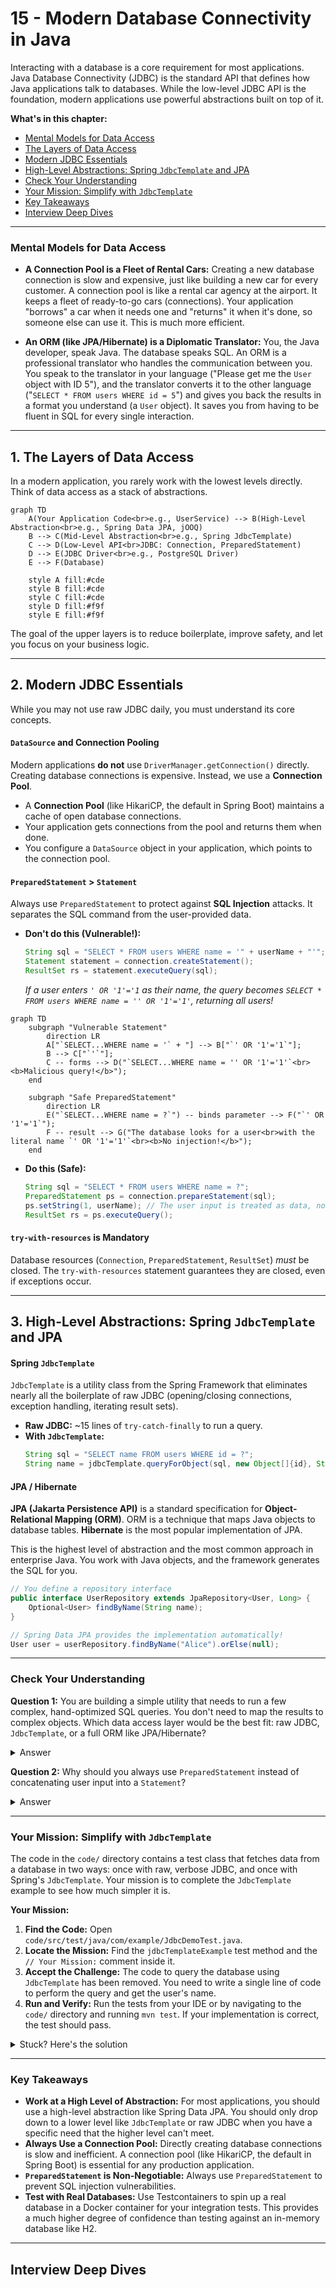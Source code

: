 # 15 - Modern Database Connectivity in Java

Interacting with a database is a core requirement for most applications. Java Database Connectivity (JDBC) is the standard API that defines how Java applications talk to databases. While the low-level JDBC API is the foundation, modern applications use powerful abstractions built on top of it.

**What's in this chapter:**
*   [Mental Models for Data Access](#mental-models-for-data-access)
*   [The Layers of Data Access](#1-the-layers-of-data-access)
*   [Modern JDBC Essentials](#2-modern-jdbc-essentials)
*   [High-Level Abstractions: Spring `JdbcTemplate` and JPA](#3-high-level-abstractions-spring-jdbctemplate-and-jpa)
*   [Check Your Understanding](#check-your-understanding)
*   [Your Mission: Simplify with `JdbcTemplate`](#4-your-mission-simplify-with-jdbctemplate)
*   [Key Takeaways](#key-takeaways)
*   [Interview Deep Dives](#interview-deep-dives)

---

### Mental Models for Data Access

*   **A Connection Pool is a Fleet of Rental Cars:** Creating a new database connection is slow and expensive, just like building a new car for every customer. A connection pool is like a rental car agency at the airport. It keeps a fleet of ready-to-go cars (connections). Your application "borrows" a car when it needs one and "returns" it when it's done, so someone else can use it. This is much more efficient.

*   **An ORM (like JPA/Hibernate) is a Diplomatic Translator:** You, the Java developer, speak Java. The database speaks SQL. An ORM is a professional translator who handles the communication between you. You speak to the translator in your language ("Please get me the `User` object with ID 5"), and the translator converts it to the other language ("`SELECT * FROM users WHERE id = 5`") and gives you back the results in a format you understand (a `User` object). It saves you from having to be fluent in SQL for every single interaction.

---

## 1. The Layers of Data Access

In a modern application, you rarely work with the lowest levels directly. Think of data access as a stack of abstractions.

```mermaid
graph TD
    A(Your Application Code<br>e.g., UserService) --> B(High-Level Abstraction<br>e.g., Spring Data JPA, jOOQ)
    B --> C(Mid-Level Abstraction<br>e.g., Spring JdbcTemplate)
    C --> D(Low-Level API<br>JDBC: Connection, PreparedStatement)
    D --> E(JDBC Driver<br>e.g., PostgreSQL Driver)
    E --> F(Database)

    style A fill:#cde
    style B fill:#cde
    style C fill:#cde
    style D fill:#f9f
    style E fill:#f9f
```
The goal of the upper layers is to reduce boilerplate, improve safety, and let you focus on your business logic.

---

## 2. Modern JDBC Essentials

While you may not use raw JDBC daily, you must understand its core concepts.

#### `DataSource` and Connection Pooling
Modern applications **do not** use `DriverManager.getConnection()` directly. Creating database connections is expensive. Instead, we use a **Connection Pool**.
*   A **Connection Pool** (like HikariCP, the default in Spring Boot) maintains a cache of open database connections.
*   Your application gets connections from the pool and returns them when done.
*   You configure a `DataSource` object in your application, which points to the connection pool.

#### `PreparedStatement` > `Statement`
Always use `PreparedStatement` to protect against **SQL Injection** attacks. It separates the SQL command from the user-provided data.

*   **Don't do this (Vulnerable!):**
    ```java
    String sql = "SELECT * FROM users WHERE name = '" + userName + "'";
    Statement statement = connection.createStatement();
    ResultSet rs = statement.executeQuery(sql);
    ```
    *If a user enters ` ' OR '1'='1 ` as their name, the query becomes `SELECT * FROM users WHERE name = '' OR '1'='1'`, returning all users!*

```mermaid
graph TD
    subgraph "Vulnerable Statement"
        direction LR
        A["`SELECT...WHERE name = '` + "] --> B["`' OR '1'='1`"];
        B --> C["`'`"];
        C -- forms --> D("`SELECT...WHERE name = '' OR '1'='1'`<br><b>Malicious query!</b>");
    end

    subgraph "Safe PreparedStatement"
        direction LR
        E("`SELECT...WHERE name = ?`") -- binds parameter --> F("`' OR '1'='1`");
        F -- result --> G("The database looks for a user<br>with the literal name `' OR '1'='1'`<br><b>No injection!</b>");
    end
```

*   **Do this (Safe):**
    ```java
    String sql = "SELECT * FROM users WHERE name = ?";
    PreparedStatement ps = connection.prepareStatement(sql);
    ps.setString(1, userName); // The user input is treated as data, not a command.
    ResultSet rs = ps.executeQuery();
    ```

#### `try-with-resources` is Mandatory
Database resources (`Connection`, `PreparedStatement`, `ResultSet`) *must* be closed. The `try-with-resources` statement guarantees they are closed, even if exceptions occur.

---

## 3. High-Level Abstractions: Spring `JdbcTemplate` and JPA

#### Spring `JdbcTemplate`
`JdbcTemplate` is a utility class from the Spring Framework that eliminates nearly all the boilerplate of raw JDBC (opening/closing connections, exception handling, iterating result sets).

*   **Raw JDBC:** ~15 lines of `try-catch-finally` to run a query.
*   **With `JdbcTemplate`:**
    ```java
    String sql = "SELECT name FROM users WHERE id = ?";
    String name = jdbcTemplate.queryForObject(sql, new Object[]{id}, String.class);
    ```

#### JPA / Hibernate
**JPA (Jakarta Persistence API)** is a standard specification for **Object-Relational Mapping (ORM)**. ORM is a technique that maps Java objects to database tables. **Hibernate** is the most popular implementation of JPA.

This is the highest level of abstraction and the most common approach in enterprise Java. You work with Java objects, and the framework generates the SQL for you.

```java
// You define a repository interface
public interface UserRepository extends JpaRepository<User, Long> {
    Optional<User> findByName(String name);
}

// Spring Data JPA provides the implementation automatically!
User user = userRepository.findByName("Alice").orElse(null);
```

---

### Check Your Understanding

**Question 1:** You are building a simple utility that needs to run a few complex, hand-optimized SQL queries. You don't need to map the results to complex objects. Which data access layer would be the best fit: raw JDBC, `JdbcTemplate`, or a full ORM like JPA/Hibernate?
<details>
  <summary>Answer</summary>
  **`JdbcTemplate`** is the perfect choice here. It removes all the boilerplate and risk of raw JDBC (like forgetting to close a connection) but still gives you full control over the exact SQL you want to run. A full ORM would be overkill.
</details>

**Question 2:** Why should you always use `PreparedStatement` instead of concatenating user input into a `Statement`?
<details>
  <summary>Answer</summary>
  To prevent **SQL Injection** attacks. `PreparedStatement` treats user input strictly as data, while string concatenation allows a malicious user to inject SQL commands into your query, potentially leading to data theft or destruction.
</details>

---

### Your Mission: Simplify with `JdbcTemplate`

The code in the `code/` directory contains a test class that fetches data from a database in two ways: once with raw, verbose JDBC, and once with Spring's `JdbcTemplate`. Your mission is to complete the `JdbcTemplate` example to see how much simpler it is.

**Your Mission:**

1.  **Find the Code:** Open `code/src/test/java/com/example/JdbcDemoTest.java`.
2.  **Locate the Mission:** Find the `jdbcTemplateExample` test method and the `// Your Mission:` comment inside it.
3.  **Accept the Challenge:** The code to query the database using `JdbcTemplate` has been removed. You need to write a single line of code to perform the query and get the user's name.
4.  **Run and Verify:** Run the tests from your IDE or by navigating to the `code/` directory and running `mvn test`. If your implementation is correct, the test should pass.

<details>
<summary>Stuck? Here's the solution</summary>

```java
// Replace 'String userName = null;' with this line:
String userName = jdbcTemplate.queryForObject(sql, String.class, 1);
```
</details>

---

### Key Takeaways

*   **Work at a High Level of Abstraction:** For most applications, you should use a high-level abstraction like Spring Data JPA. You should only drop down to a lower level like `JdbcTemplate` or raw JDBC when you have a specific need that the higher level can't meet.
*   **Always Use a Connection Pool:** Directly creating database connections is slow and inefficient. A connection pool (like HikariCP, the default in Spring Boot) is essential for any production application.
*   **`PreparedStatement` is Non-Negotiable:** Always use `PreparedStatement` to prevent SQL injection vulnerabilities.
*   **Test with Real Databases:** Use Testcontainers to spin up a real database in a Docker container for your integration tests. This provides a much higher degree of confidence than testing against an in-memory database like H2.

---

## Interview Deep Dives
